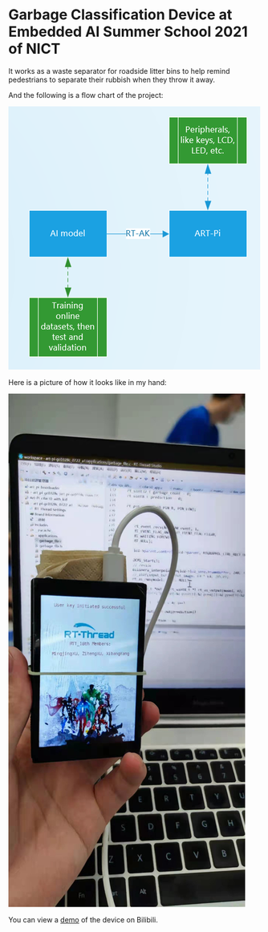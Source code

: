 # Garbage Classification Device at Embedded AI Summer School 2021 of NICT
It works as a waste separator for roadside litter bins to help remind pedestrians to separate their rubbish when they throw it away.

And the following is a flow chart of the project:

![](Images_rdme/liuchengtu.png)

Here is a picture of how it looks like in my hand:

![](Images_rdme/device.jpg)

You can view a [demo](https://www.bilibili.com/video/BV1fg411K7kh?spm_id_from=333.999.0.0) of the device on Bilibili.
